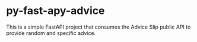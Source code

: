 # py-fast-apy-advice
This is a simple FastAPI project that consumes the Advice Slip public API to provide random and specific advice.
